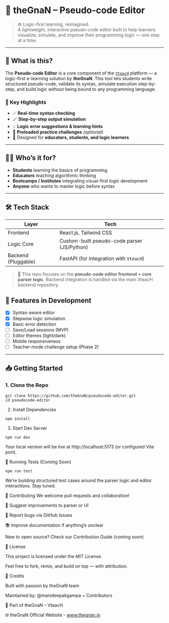 # 🧠 theGnaN – Pseudo-code Editor

> ⚙️ Logic-first learning, reimagined.  
> A lightweight, interactive pseudo-code editor built to help learners visualize, simulate, and improve their programming logic — one step at a time.

---

## 🚀 What is this?

The **Pseudo-code Editor** is a core component of the [`VteacH`](https://github.com/theGnaNtechHub/VteacH) platform — a logic-first e-learning solution by **theGnaN**. This tool lets students write structured pseudo-code, validate its syntax, simulate execution step-by-step, and build logic without being bound to any programming language.

### 🌟 Key Highlights
- ✅ **Real-time syntax checking**
- 🪄 **Step-by-step output simulation**
- 💡 **Logic error suggestions & learning hints**
- 📘 **Preloaded practice challenges** *(optional)*
- 🧠 Designed for **educators, students, and logic learners**

---

## 🧑‍💻 Who’s it for?

- **Students** learning the basics of programming
- **Educators** teaching algorithmic thinking
- **Bootcamps / Institutes** integrating visual-first logic development
- **Anyone** who wants to master logic before syntax

---

## 🛠️ Tech Stack

| Layer      | Tech        |
|------------|-------------|
| Frontend   | React.js, Tailwind CSS |
| Logic Core | Custom-built pseudo-code parser (JS/Python) |
| Backend (Pluggable) | FastAPI (for integration with `VteacH`) |

> 🔧 This repo focuses on the **pseudo-code editor frontend + core parser logic**. Backend integration is handled via the main VteacH backend repository.



## 🚧 Features in Development

- [x] Syntax-aware editor
- [x] Stepwise logic simulation
- [x] Basic error detection
- [ ] Save/Load sessions (MVP)
- [ ] Editor themes (light/dark)
- [ ] Mobile responsiveness
- [ ] Teacher-mode challenge setup (Phase 2)

---

## 📥 Getting Started

### 1. Clone the Repo

```
git clone https://github.com/theGnaN/pseudocode-editor.git
cd pseudocode-editor
```
2. Install Dependencies
```
npm install
```
3. Start Dev Server
```
npm run dev
```
Your local version will be live at http://localhost:5173 (or configured Vite port).

🧪 Running Tests (Coming Soon)
```
npm run test
```
We’re building structured test cases around the parser logic and editor interactions. Stay tuned.

🤝 Contributing
We welcome pull requests and collaboration!

🧩 Suggest improvements to parser or UI

🐛 Report bugs via GitHub Issues

📚 Improve documentation if anything’s unclear

New to open source? Check our Contribution Guide (coming soon)

📄 License

This project is licensed under the MIT License.

Feel free to fork, remix, and build on top — with attribution.


📣 Credits

Built with passion by theGnaN team

Maintained by: @manideepakgampa + Contributors

📌 Part of theGnaN – VteacH

🌐 theGnaN Official Website - www.thegnan.in
